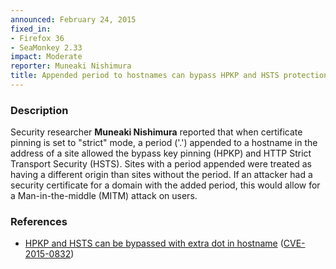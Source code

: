 ```yaml
---
announced: February 24, 2015
fixed_in:
- Firefox 36
- SeaMonkey 2.33
impact: Moderate
reporter: Muneaki Nishimura
title: Appended period to hostnames can bypass HPKP and HSTS protections
---
```


<h3>Description</h3>

<p>Security researcher <strong>Muneaki Nishimura</strong> reported that when
certificate pinning is set to "strict" mode, a period ('.') appended to a
hostname in the address of a site allowed the bypass key pinning (HPKP) and HTTP
Strict Transport Security (HSTS). Sites with a period appended were treated as
having a different origin than sites without the period. If an attacker had a
security certificate for a domain with the added period, this would allow for a
Man-in-the-middle (MITM) attack on users.
</p>


<h3>References</h3>

<ul>
  <li><a href="https://bugzilla.mozilla.org/show_bug.cgi?id=1065909">
       HPKP and HSTS can be bypassed with extra dot in hostname</a>
(<a href="http://cve.mitre.org/cgi-bin/cvename.cgi?name=CVE-2015-0832"
class="ex-ref">CVE-2015-0832</a>)</li>
</ul>



